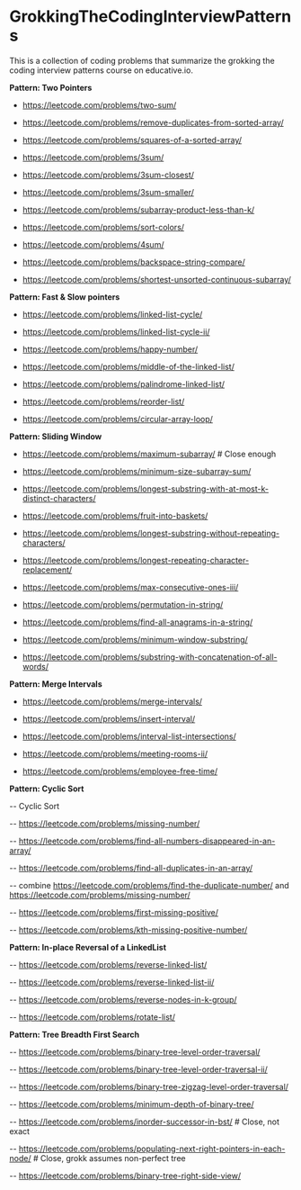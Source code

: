 <!-- @format -->

# GrokkingTheCodingInterviewPatterns

This is a collection of coding problems that summarize the grokking the coding interview patterns course on educative.io.

**Pattern: Two Pointers**

- https://leetcode.com/problems/two-sum/

- https://leetcode.com/problems/remove-duplicates-from-sorted-array/

- https://leetcode.com/problems/squares-of-a-sorted-array/

- https://leetcode.com/problems/3sum/

- https://leetcode.com/problems/3sum-closest/

- https://leetcode.com/problems/3sum-smaller/

- https://leetcode.com/problems/subarray-product-less-than-k/

- https://leetcode.com/problems/sort-colors/

- https://leetcode.com/problems/4sum/

- https://leetcode.com/problems/backspace-string-compare/

- https://leetcode.com/problems/shortest-unsorted-continuous-subarray/

**Pattern: Fast & Slow pointers**

- https://leetcode.com/problems/linked-list-cycle/

- https://leetcode.com/problems/linked-list-cycle-ii/

- https://leetcode.com/problems/happy-number/

- https://leetcode.com/problems/middle-of-the-linked-list/

- https://leetcode.com/problems/palindrome-linked-list/

- https://leetcode.com/problems/reorder-list/

- https://leetcode.com/problems/circular-array-loop/

**Pattern: Sliding Window**

- https://leetcode.com/problems/maximum-subarray/ # Close enough

- https://leetcode.com/problems/minimum-size-subarray-sum/

- https://leetcode.com/problems/longest-substring-with-at-most-k-distinct-characters/

- https://leetcode.com/problems/fruit-into-baskets/

- https://leetcode.com/problems/longest-substring-without-repeating-characters/

- https://leetcode.com/problems/longest-repeating-character-replacement/

- https://leetcode.com/problems/max-consecutive-ones-iii/

- https://leetcode.com/problems/permutation-in-string/

- https://leetcode.com/problems/find-all-anagrams-in-a-string/

- https://leetcode.com/problems/minimum-window-substring/

- https://leetcode.com/problems/substring-with-concatenation-of-all-words/

**Pattern: Merge Intervals**

- https://leetcode.com/problems/merge-intervals/

- https://leetcode.com/problems/insert-interval/

- https://leetcode.com/problems/interval-list-intersections/

- https://leetcode.com/problems/meeting-rooms-ii/

- https://leetcode.com/problems/employee-free-time/

**Pattern: Cyclic Sort**

-- Cyclic Sort

-- https://leetcode.com/problems/missing-number/

-- https://leetcode.com/problems/find-all-numbers-disappeared-in-an-array/

-- https://leetcode.com/problems/find-all-duplicates-in-an-array/

-- combine https://leetcode.com/problems/find-the-duplicate-number/ and https://leetcode.com/problems/missing-number/

-- https://leetcode.com/problems/first-missing-positive/

-- https://leetcode.com/problems/kth-missing-positive-number/

**Pattern: In-place Reversal of a LinkedList**

-- https://leetcode.com/problems/reverse-linked-list/

-- https://leetcode.com/problems/reverse-linked-list-ii/

-- https://leetcode.com/problems/reverse-nodes-in-k-group/

-- https://leetcode.com/problems/rotate-list/

**Pattern: Tree Breadth First Search**

-- https://leetcode.com/problems/binary-tree-level-order-traversal/

-- https://leetcode.com/problems/binary-tree-level-order-traversal-ii/

-- https://leetcode.com/problems/binary-tree-zigzag-level-order-traversal/

-- https://leetcode.com/problems/minimum-depth-of-binary-tree/

-- https://leetcode.com/problems/inorder-successor-in-bst/ # Close, not exact

-- https://leetcode.com/problems/populating-next-right-pointers-in-each-node/ # Close, grokk assumes non-perfect tree

-- https://leetcode.com/problems/binary-tree-right-side-view/
